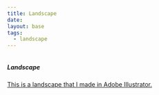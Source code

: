 ```yaml
---
title: Landscape
date:
layout: base
tags:
  - landscape
---
```


<div class="box">
        <img src="/images/abdul-landscape.jpg" alt="">
        <h5>Landscape</h5>
        <a href="ux-project/landscape" class="card-link">
        <p>This is a landscape that I made in Adobe Illustrator.</p>
      </div>
    <!-- </div>
    <section class="portfolio-content">
      <h5>My Websites:</h5>
      <a href="showcover/show.html" class="card-link">
        <article class="program-card">
          <img src="/images/one.jpg" alt="BMCC MMD">
          <div class="card-body">
            <h3>One Piece showcover</h3>
          </div>
        </article>
        </a> -->